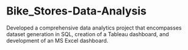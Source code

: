 # Bike_Stores-Data-Analysis
 Developed a comprehensive data analytics project that encompasses dataset generation in SQL, creation of a Tableau dashboard, and development of an MS Excel dashboard. 
